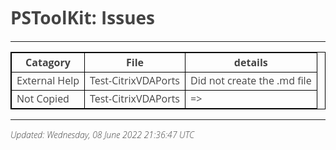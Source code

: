 <style>
table {
    border-collapse: collapse;
}
table, th, td {
   border: 1px solid black;
}
blockquote {
    border-left: solid blue;
	padding-left: 10px;
}
@import url(http://fonts.googleapis.com/css?family=Open+Sans:300italic,300);
body {
  color: #444;
  font-family: 'Open Sans', Helvetica, sans-serif;
  font-weight: 300;
}
</style>
# PSToolKit: Issues

---

| Catagory      | File                | details                     |
| ------------- | ------------------- | --------------------------- |
| External Help | Test-CitrixVDAPorts | Did not create the .md file |
| Not Copied    | Test-CitrixVDAPorts | =>                          |

---

*Updated: Wednesday, 08 June 2022 21:36:47 UTC*
